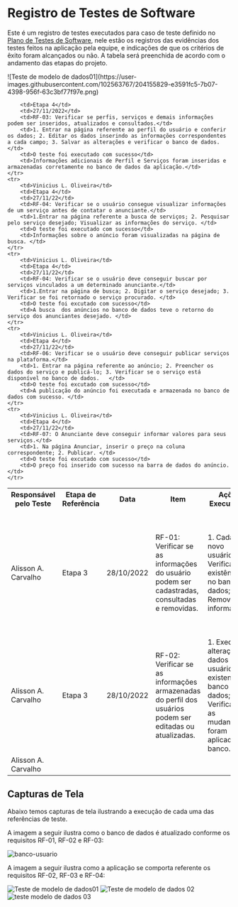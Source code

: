 # Registro de Testes de Software

Este é um registro de testes executados para caso de teste definido no <a href="docs/08-Plano de Testes de Software.md">Plano de Testes de Software</a>, nele estão os registros das evidências dos testes feitos na aplicação pela equipe, e indicações de que os critérios de êxito foram alcançados ou não. A tabela será preenchida de acordo com o andamento das etapas do projeto.

<table>
    <tr>
        <th>Responsável pelo Teste</th>
        <th>Etapa de Referência</th>
        <th>Data</th>
        <th>Item</th>
        <th>Ações Executadas</th>
        <th>Validação</th>
        <th>Avaliação</th>
    </tr>
    <tr>
        <td>Alisson A. Carvalho</td>
        <td>Etapa 3</td>
        <td>28/10/2022</td>
        <td>RF-01: Verificar se as informações do usuário podem ser cadastradas, consultadas e removidas.</td>
        <td>1. Cadastrar novo usuário; 2. Verificar existência no banco de dados; 3. Remover informações.</td>
        <td>O teste foi executado com sucesso</td>
        <td>O cadastro foi executado com sucesso e armazenado no banco de dados, após consulta os dados foram alterados e removidos pela própria interface.</td>
    </tr>
    <tr>
        <td>Alisson A. Carvalho</td>
        <td>Etapa 3</td>
        <td>28/10/2022</td>
        <td>RF-02: Verificar se as informações armazenadas do perfil dos usuários podem ser editadas ou atualizadas.</td>
        <td>1. Executar alteração de dados de usuário existente no banco de dados; 2. Verificar se as mudanças foram aplicadas no banco.</td>
        <td>O teste foi executado com sucesso</td>
        <td>Os dados foram alterados e atualizados corretamente no banco de dados.</td>
    </tr>
    <tr>
        <td>Alisson A. Carvalho</td>![Teste de modelo de dados01](https://user-images.githubusercontent.com/102563767/204155829-e3591fc5-7b07-4398-956f-63c3bf77f97e.png)

        <td>Etapa 4</td>
        <td>27/11/2022</td>
        <td>RF-03: Verificar se perfis, serviços e demais informações podem ser inseridos, atualizados e consultados.</td>
        <td>1. Entrar na página referente ao perfil do usuário e conferir os dados; 2. Editar os dados inserindo as informações correspondentes a cada campo; 3. Salvar as alterações e verificar o banco de dados.</td>
        <td>O teste foi executado com sucesso</td>
        <td>Informações adicionais de Perfil e Serviços foram inseridas e armazenadas corretamente no banco de dados da aplicação.</td>
    </tr>
    <tr>
        <td>Vinicius L. Oliveira</td>
        <td>Etapa 4</td>
        <td>27/11/22</td>
        <td>RF-04: Verificar se o usuário consegue visualizar informações de um serviço antes de contatar o anunciante.</td>
        <td>1.Entrar na página referente a busca de serviços; 2. Pesquisar pelo serviço desejado; Visualizar as informações do serviço. </td>
        <td>O teste foi executado com sucesso</td>
        <td>Informações sobre o anúncio foram visualizadas na página de busca. </td>
    </tr>
    <tr>
        <td>Vinicius L. Oliveira</td>
        <td>Etapa 4</td>
        <td>27/11/22</td>
        <td>RF-04: Verificar se o usuário deve conseguir buscar por serviços vinculados a um determinado anunciante.</td>
        <td>1.Entrar na página de busca; 2. Digitar o serviço desejado; 3. Verificar se foi retornado o serviço procurado. </td>
        <td>O teste foi excutado com sucesso</td>
        <td>A busca  dos anúncios no banco de dados teve o retorno do serviço dos anunciantes desejado. </td>
    </tr>
    <tr>
        <td>Vinicius L. Oliveira</td>
        <td>Etapa 4</td>
        <td>27/11/22</td>
        <td>RF-06: Verificar se o usuário deve conseguir publicar serviços na plataforma.</td>
        <td>1. Entrar na página referente ao anúncio; 2. Preencher os dados do serviço e publicá-lo; 3. Verificar se o serviço está disponível no banco de dados.   </td>
        <td>O teste foi excutado com sucesso</td>
        <td>A publicação do anúncio foi executada e armazenada no banco de dados com sucesso. </td>
    </tr>
    <tr>
        <td>Vinicius L. Oliveira</td>
        <td>Etapa 4</td>
        <td>27/11/22</td>
        <td>RF-07: O Anunciante deve conseguir informar valores para seus serviços.</td>
        <td>1. Na página Anunciar, inserir o preço na coluna correspondente; 2. Publicar. </td>
        <td>O teste foi excutado com sucesso</td>
        <td>O preço foi inserido com sucesso na barra de dados do anúncio. </td>
    </tr>
</table>

## Capturas de Tela

Abaixo temos capturas de tela ilustrando a execução de cada uma das referências de teste.

A imagem a seguir ilustra como o banco de dados é atualizado conforme os requisitos RF-01, RF-02 e RF-03:

![banco-usuario](https://user-images.githubusercontent.com/100442612/204148566-2e4a2e54-4fb6-4da3-b959-e355dd8e9ceb.png)

A imagem a seguir ilustra como a aplicação se comporta referente os requisitos RF-02, RF-03 e RF-04:

![Teste de modelo de dados01](https://user-images.githubusercontent.com/102563767/204155843-9e368c21-1a16-4f64-9d6d-38fcf5c46946.png)
![Teste de modelo de dados 02](https://user-images.githubusercontent.com/102563767/204155849-c4819333-e27c-4c61-a506-352da4de03a5.png)
![teste modelo de dados 03](https://user-images.githubusercontent.com/102563767/204155852-7fcdcb4a-2966-4731-a4e6-0b21e2381d16.png)
